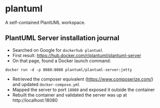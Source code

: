 # plantuml
A self-contained PlantUML workspace.

## PlantUML Server installation journal
- Searched on Google for `dockerhub plantuml`
- First result: https://hub.docker.com/r/plantuml/plantuml-server
- On that page, found a Docker launch command:

```docker run -d -p 8080:8080 plantuml/plantuml-server:jetty```

- Retrieved the composer equivalent (https://www.composerize.com/) and updated `docker-compose.yml`
- Mapped the server to port `18080` and exposed it outside the container
- Rebuilt the container and validated the server was up at http://localhost:18080
